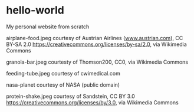# hello-world

My personal website from scratch

airplane-food.jpeg courtesy of Austrian Airlines (www.austrian.com), CC BY-SA 2.0 <https://creativecommons.org/licenses/by-sa/2.0>, via Wikimedia Commons

granola-bar.jpeg courtesty of Thomson200, CC0, via Wikimedia Commons

feeding-tube.jpeg courtesy of cwimedical.com

nasa-planet courtesy of NASA (public domain)

protein-shake.jpeg courtesy of Sandstein, CC BY 3.0 <https://creativecommons.org/licenses/by/3.0>, via Wikimedia Commons
